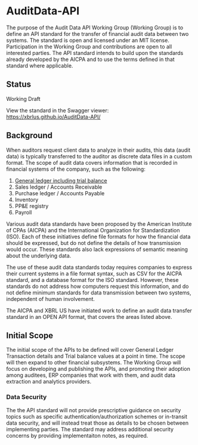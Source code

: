 
# AuditData-API
The purpose of the Audit Data API Working Group (Working Group) is to define an API standard for the transfer of financial audit data between two systems. The standard is open and licensed under an MIT license. Participation in the Working Group and contributions are open to all interested parties. The API standard intends to build upon the standards already developed by the AICPA  and to use the terms defined in that standard where applicable. 

## Status
Working Draft

View the standard in the Swagger viewer:
https://xbrlus.github.io/AuditData-API/


## Background
When auditors request client data to analyze in their audits, this data (audit data) is typically transferred to the auditor as discrete data files in a custom format. The scope of audit data covers information that is recorded in financial systems of the company, such as the following: 
1. [General ledger including trial balance](https://github.com/xbrlus/AuditData-API/blob/master/GL-Primer.md)
1. Sales ledger / Accounts Receivable
1. Purchase ledger / Accounts Payable
1. Inventory
1. PP&E registry
1. Payroll

Various audit data standards have been proposed by the American Institute of CPAs (AICPA) and the International Organization for Standardization (ISO). Each of these initiatives define file formats for how the financial data should be expressed, but do not define the details of how transmission would occur. These standards also lack expressions of semantic meaning about the underlying data. 

The use of these audit data standards today requires companies to express their current systems in a file format syntax, such as CSV for the AICPA standard, and a database format for the ISO standard. However, these standards do not address how computers request this information, and do not define minimum standards for data transmission between two systems, independent of human involvement. 

The AICPA and XBRL US have initiated work to define an audit data transfer standard in an OPEN API format, that covers the areas listed above.

## Initial Scope
The initial scope of the APIs to be defined will cover General Ledger Transaction details and Trial balance values at a point in time. The scope will then expand to other financial subsystems. The Working Group will focus on developing and publishing the APIs, and promoting their adoption among auditees, ERP companies that work with them, and audit data extraction and analytics providers. 

### Data Security
The the API standard will not provide prescriptive guidance on security topics such as specific authentication/authorization schemes or in-transit data security, and will instead treat those as details to be chosen between implementing parties. The standard may address additional security concerns by providing implementaiton notes, as required.

